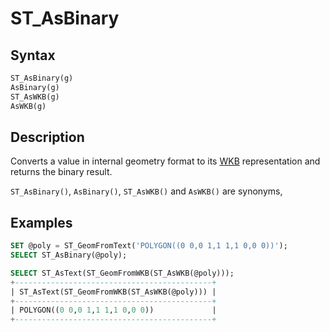 # ST_AsBinary

## Syntax

```sql
ST_AsBinary(g)
AsBinary(g)
ST_AsWKB(g)
AsWKB(g)
```

## Description

Converts a value in internal geometry format to its [WKB](/sql-statements-structure/geographic-geometric-features/wkb/well-known-binary-wkb-format/) representation and returns the binary result.

`ST_AsBinary()`, `AsBinary()`, `ST_AsWKB()` and `AsWKB()` are synonyms,

## Examples

```sql
SET @poly = ST_GeomFromText('POLYGON((0 0,0 1,1 1,1 0,0 0))');
SELECT ST_AsBinary(@poly);

SELECT ST_AsText(ST_GeomFromWKB(ST_AsWKB(@poly)));
+--------------------------------------------+
| ST_AsText(ST_GeomFromWKB(ST_AsWKB(@poly))) |
+--------------------------------------------+
| POLYGON((0 0,0 1,1 1,1 0,0 0))             |
+--------------------------------------------+
```